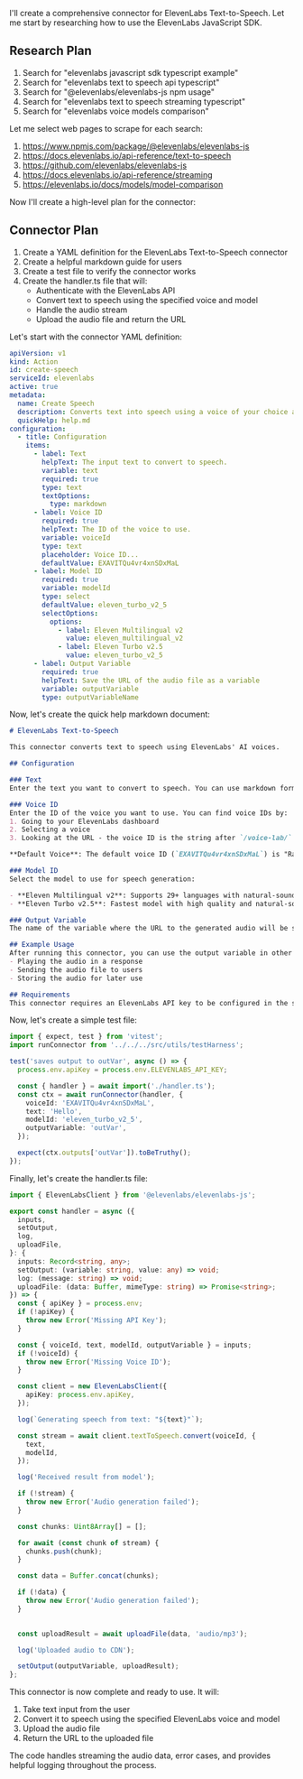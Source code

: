 I'll create a comprehensive connector for ElevenLabs Text-to-Speech. Let me start by researching how to use the ElevenLabs JavaScript SDK.

## Research Plan
1. Search for "elevenlabs javascript sdk typescript example"
2. Search for "elevenlabs text to speech api typescript"
3. Search for "@elevenlabs/elevenlabs-js npm usage"
4. Search for "elevenlabs text to speech streaming typescript"
5. Search for "elevenlabs voice models comparison"

Let me select web pages to scrape for each search:
1. https://www.npmjs.com/package/@elevenlabs/elevenlabs-js
2. https://docs.elevenlabs.io/api-reference/text-to-speech
3. https://github.com/elevenlabs/elevenlabs-js
4. https://docs.elevenlabs.io/api-reference/streaming
5. https://elevenlabs.io/docs/models/model-comparison

Now I'll create a high-level plan for the connector:

## Connector Plan
1. Create a YAML definition for the ElevenLabs Text-to-Speech connector
2. Create a helpful markdown guide for users
3. Create a test file to verify the connector works
4. Create the handler.ts file that will:
   - Authenticate with the ElevenLabs API
   - Convert text to speech using the specified voice and model
   - Handle the audio stream
   - Upload the audio file and return the URL

Let's start with the connector YAML definition:

```yaml
apiVersion: v1
kind: Action
id: create-speech
serviceId: elevenlabs
active: true
metadata:
  name: Create Speech
  description: Converts text into speech using a voice of your choice and returns audio
  quickHelp: help.md
configuration:
  - title: Configuration
    items:
      - label: Text
        helpText: The input text to convert to speech.
        variable: text
        required: true
        type: text
        textOptions:
          type: markdown
      - label: Voice ID
        required: true
        helpText: The ID of the voice to use.
        variable: voiceId
        type: text
        placeholder: Voice ID...
        defaultValue: EXAVITQu4vr4xnSDxMaL
      - label: Model ID
        required: true
        variable: modelId
        type: select
        defaultValue: eleven_turbo_v2_5
        selectOptions:
          options:
            - label: Eleven Multilingual v2
              value: eleven_multilingual_v2
            - label: Eleven Turbo v2.5
              value: eleven_turbo_v2_5
      - label: Output Variable
        required: true
        helpText: Save the URL of the audio file as a variable
        variable: outputVariable
        type: outputVariableName
```

Now, let's create the quick help markdown document:

```markdown
# ElevenLabs Text-to-Speech

This connector converts text to speech using ElevenLabs' AI voices.

## Configuration

### Text
Enter the text you want to convert to speech. You can use markdown formatting for longer texts with paragraphs, emphasis, etc.

### Voice ID
Enter the ID of the voice you want to use. You can find voice IDs by:
1. Going to your ElevenLabs dashboard
2. Selecting a voice
3. Looking at the URL - the voice ID is the string after `/voice-lab/`

**Default Voice**: The default voice ID (`EXAVITQu4vr4xnSDxMaL`) is "Rachel," a popular ElevenLabs voice.

### Model ID
Select the model to use for speech generation:

- **Eleven Multilingual v2**: Supports 29+ languages with natural-sounding speech
- **Eleven Turbo v2.5**: Fastest model with high quality and natural-sounding speech (recommended)

### Output Variable
The name of the variable where the URL to the generated audio will be stored.

## Example Usage
After running this connector, you can use the output variable in other actions, such as:
- Playing the audio in a response
- Sending the audio file to users
- Storing the audio for later use

## Requirements
This connector requires an ElevenLabs API key to be configured in the service settings.
```

Now, let's create a simple test file:

```typescript
import { expect, test } from 'vitest';
import runConnector from '../../../src/utils/testHarness';

test('saves output to outVar', async () => {
  process.env.apiKey = process.env.ELEVENLABS_API_KEY;

  const { handler } = await import('./handler.ts');
  const ctx = await runConnector(handler, {
    voiceId: 'EXAVITQu4vr4xnSDxMaL',
    text: 'Hello',
    modelId: 'eleven_turbo_v2_5',
    outputVariable: 'outVar',
  });

  expect(ctx.outputs['outVar']).toBeTruthy();
});
```

Finally, let's create the handler.ts file:

```typescript
import { ElevenLabsClient } from '@elevenlabs/elevenlabs-js';

export const handler = async ({
  inputs,
  setOutput,
  log,
  uploadFile,
}: {
  inputs: Record<string, any>;
  setOutput: (variable: string, value: any) => void;
  log: (message: string) => void;
  uploadFile: (data: Buffer, mimeType: string) => Promise<string>;
}) => {
  const { apiKey } = process.env;
  if (!apiKey) {
    throw new Error('Missing API Key');
  }

  const { voiceId, text, modelId, outputVariable } = inputs;
  if (!voiceId) {
    throw new Error('Missing Voice ID');
  }

  const client = new ElevenLabsClient({
    apiKey: process.env.apiKey,
  });

  log(`Generating speech from text: "${text}"`);

  const stream = await client.textToSpeech.convert(voiceId, {
    text,
    modelId,
  });

  log('Received result from model');

  if (!stream) {
    throw new Error('Audio generation failed');
  }

  const chunks: Uint8Array[] = [];

  for await (const chunk of stream) {
    chunks.push(chunk);
  }

  const data = Buffer.concat(chunks);

  if (!data) {
    throw new Error('Audio generation failed');
  }

  
  const uploadResult = await uploadFile(data, 'audio/mp3');

  log('Uploaded audio to CDN');

  setOutput(outputVariable, uploadResult);
};
```

This connector is now complete and ready to use. It will:
1. Take text input from the user
2. Convert it to speech using the specified ElevenLabs voice and model
3. Upload the audio file
4. Return the URL to the uploaded file

The code handles streaming the audio data, error cases, and provides helpful logging throughout the process.